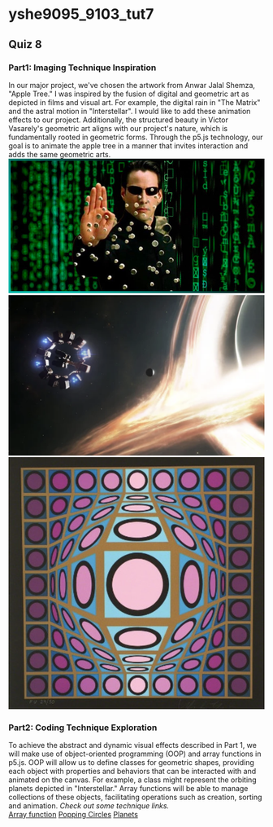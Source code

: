 # yshe9095_9103_tut7
## Quiz 8 
### Part1: Imaging Technique Inspiration
In our major project, we've chosen the artwork from Anwar Jalal Shemza, "Apple Tree." I was inspired by the fusion of digital and geometric art as depicted in films and visual art. For example, the  digital rain in "The Matrix" and the astral motion in "Interstellar". I would like to add these animation effects to our project. Additionally, the structured beauty in Victor Vasarely's geometric art aligns with our project's nature, which is fundamentally rooted in geometric forms. Through the p5.js technology, our goal is to animate the apple tree in a manner that invites interaction and adds the same geometric arts.
![Inspiration from The Matrix](assets/The_Matrix.jpeg)
![Inspiration from Interstellar](assets/Interstellar.png)
![Inspiration from Victor Vasarely](assets/Victor_Vasarely.png)
### Part2: Coding Technique Exploration
To achieve the abstract and dynamic visual effects described in Part 1, we will make use of object-oriented programming (OOP) and array functions in p5.js. OOP will allow us to define classes for geometric shapes, providing each object with properties and behaviors that can be interacted with and animated on the canvas. For example, a class might represent the orbiting planets depicted in "Interstellar." Array functions will be able to manage collections of these objects, facilitating operations such as creation, sorting and animation.
*Check out some technique links.*  
[Array function](https://happycoding.io/tutorials/p5js/array-functions)
[Popping Circles](https://happycoding.io/tutorials/p5js/creating-classes/popping-circles)
[Planets](https://happycoding.io/tutorials/p5js/creating-classes/planets)